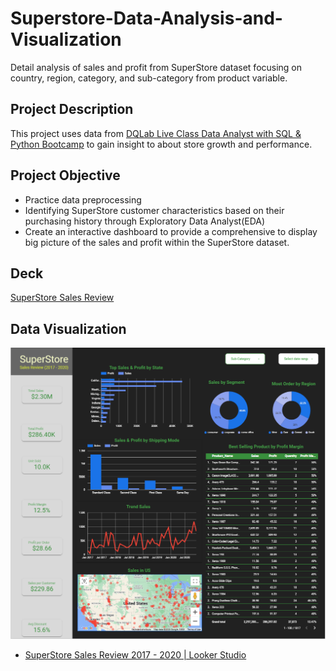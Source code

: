 # Superstore-Data-Analysis-and-Visualization
Detail analysis of sales and profit from SuperStore dataset focusing on country, region, category, and sub-category from product variable.

## Project Description
This project uses data from [DQLab Live Class Data Analyst with SQL & Python Bootcamp](https://dqlab.id/live-class) to gain insight to about store growth and performance.

## Project Objective
- Practice data preprocessing
- Identifying SuperStore customer characteristics based on their purchasing history through Exploratory Data Analyst(EDA)
- Create an interactive dashboard to provide a comprehensive to display big picture of the sales and profit within the SuperStore dataset.

## Deck
<a href="https://drive.google.com/file/d/1zMvWZsRs4ft9J_OaoOatmey83X7uc0vp/view?usp=sharing"> SuperStore Sales Review </a>

## Data Visualization
![SuperStore_Dashboard](https://github.com/abliskan/Superstore-Sales-Analysis/blob/main/asset/images/SuperStore-sales-review.PNG)
- <a href="https://lookerstudio.google.com/reporting/e7539802-b112-4cd4-86ad-c78a6ec5e09b"> SuperStore Sales Review 2017 - 2020 | Looker Studio </a>
